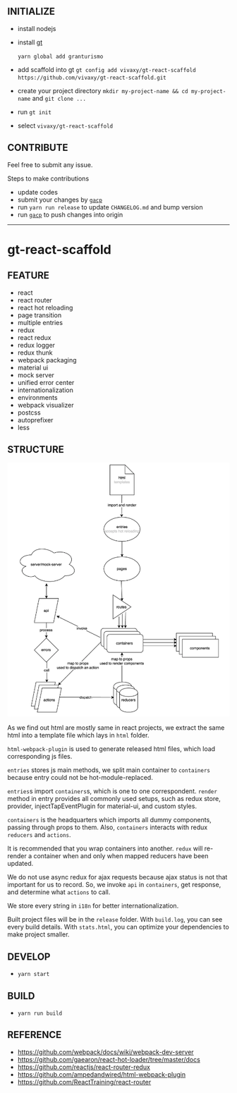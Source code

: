 ## INITIALIZE

- install nodejs
- install [gt](https://github.com/vivaxy/granturismo)

    `yarn global add granturismo`

- add scaffold into gt `gt config add vivaxy/gt-react-scaffold https://github.com/vivaxy/gt-react-scaffold.git`
- create your project directory `mkdir my-project-name && cd my-project-name` and `git clone ...`
- run `gt init`
- select `vivaxy/gt-react-scaffold`

## CONTRIBUTE

Feel free to submit any issue.

Steps to make contributions

- update codes
- submit your changes by [`gacp`](https://github.com/vivaxy/gacp)
- run `yarn run release` to update `CHANGELOG.md` and bump version
- run [`gacp`](https://github.com/vivaxy/gacp) to push changes into origin

----------

# gt-react-scaffold

## FEATURE

- react
- react router
- react hot reloading
- page transition
- multiple entries
- redux
- react redux
- redux logger
- redux thunk
- webpack packaging
- material ui
- mock server
- unified error center
- internationalization
- environments
- webpack visualizer
- postcss
- autoprefixer
- less

## STRUCTURE

![flowchart](./docs/flowchart.png)

As we find out html are mostly same in react projects, we extract the same html into a template file which lays in `html` folder.

`html-webpack-plugin` is used to generate released html files, which load corresponding js files.

`entries` stores js main methods, we split main container to `containers` because entry could not be hot-module-replaced.

`entries`s import `containers`s, which is one to one correspondent. `render` method in entry provides all commonly used setups, such as redux store, provider, injectTapEventPlugin for material-ui, and custom styles.

`containers` is the headquarters which imports all dummy components, passing through props to them. Also, `containers` interacts with redux `reducers` and `actions`.

It is recommended that you wrap containers into another. `redux` will re-render a container when and only when mapped reducers have been updated.

We do not use async redux for ajax requests because ajax status is not that important for us to record. So, we invoke `api` in `containers`, get response, and determine what `actions` to call.

We store every string in `i18n` for better internationalization.

Built project files will be in the `release` folder. With `build.log`, you can see every build details. With `stats.html`, you can optimize your dependencies to make project smaller.

## DEVELOP

- `yarn start`

## BUILD

- `yarn run build`

## REFERENCE

- https://github.com/webpack/docs/wiki/webpack-dev-server
- https://github.com/gaearon/react-hot-loader/tree/master/docs
- https://github.com/reactjs/react-router-redux
- https://github.com/ampedandwired/html-webpack-plugin
- https://github.com/ReactTraining/react-router
